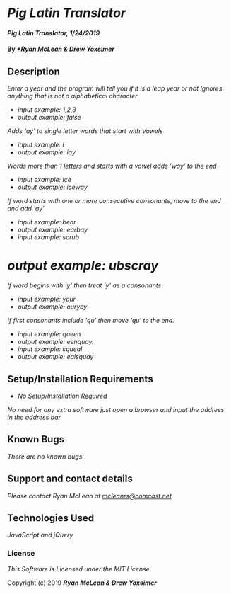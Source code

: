 # _Pig Latin Translator_

#### _Pig Latin Translator, 1/24/2019_

#### By _**Ryan McLean & Drew Yoxsimer*_

## Description

_Enter a year and the program will tell you if it is a leap year or not_
_Ignores anything that is not a alphabetical character_
* _input example: 1,2,3_
* _output example: false_

_Adds 'ay' to single letter words that start with Vowels_
* _input example: i_
* _output example: iay_

_Words more than 1 letters and starts with a vowel adds 'way' to the end_
* _input example: ice_
* _output example: iceway_

_If word starts with one or more consecutive consonants, move to the end and add 'ay'_
* _input example: bear_
* _output example: earbay_
* _input example: scrub_
# _output example: ubscray_

_If word begins with 'y' then treat 'y' as a consonants._
* _input example: your_
* _output example: ouryay_

_If first consonants include 'qu' then move 'qu' to the end._
* _input example: queen_
* _output example: eenquay._
* _input example: squeal_
* _output example: ealsquay_

## Setup/Installation Requirements

* _No Setup/Installation Required_

_No need for any extra software just open a browser and input the address in the address bar_

## Known Bugs

_There are no known bugs._

## Support and contact details

_Please contact Ryan McLean at mcleanrs@comcast.net._

## Technologies Used

_JavaScript and jQuery_

### License

*This Software is Licensed under the MIT License.*

Copyright (c) 2019 **_Ryan McLean & Drew Yoxsimer_**
